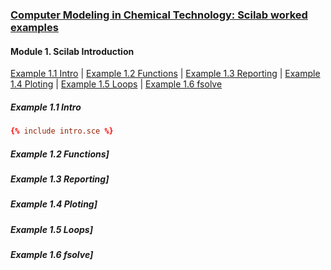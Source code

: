 ### [Computer Modeling in Chemical Technology: Scilab worked examples](../README.md)

#### Module 1. Scilab Introduction

[Example 1.1 Intro](#example-11-intro) | 
[Example 1.2 Functions](#example-12-functions) | 
[Example 1.3 Reporting](#example-13-reporting) | 
[Example 1.4 Ploting](#example-14-ploting) | 
[Example 1.5 Loops](#example-15-loops) | 
[Example 1.6 fsolve](#example-16-fsolve)

##### Example 1.1 Intro
```conf
{% include intro.sce %}
```

##### Example 1.2 Functions]

##### Example 1.3 Reporting]

##### Example 1.4 Ploting]

##### Example 1.5 Loops] 

##### Example 1.6 fsolve]
